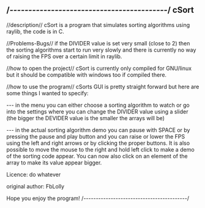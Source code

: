 /*------------------------------------------*/
cSort
-

//description//
cSort is a program that simulates sorting algorithms using raylib, the code is in C.

//Problems-Bugs//
if the DIVIDER value is set very small (close to 2) then the sorting algorithms start to run very slowly and there is currently
no way of raising the FPS over a certain limit in raylib.

//how to open the project//
cSort is currently only compiled for GNU/linux but it should be compatible with windows too if compiled there.

//how to use the program//
cSorts GUI is pretty straight forward but here are some things I wanted to specify:

--- in the menu you can either choose a sorting algorithm to watch or go into the settings where you can change the DIVIDER value using a slider
    (the bigger the DEVIDER value is the smaller the arrays will be)

--- in the actual sorting algorithm demo you can pause with SPACE or by pressing the pause and play button and you can raise or lower the FPS using the left and right arrows
    or by clicking the proper buttons. It is also possible to move the mouse to the right and hold left click to make a demo of the sorting code appear.
    You can now also click on an element of the array to make its value appear bigger.  

Licence: do whatever

original author: FbLolly

Hope you enjoy the program!
/*------------------------------------------*/
